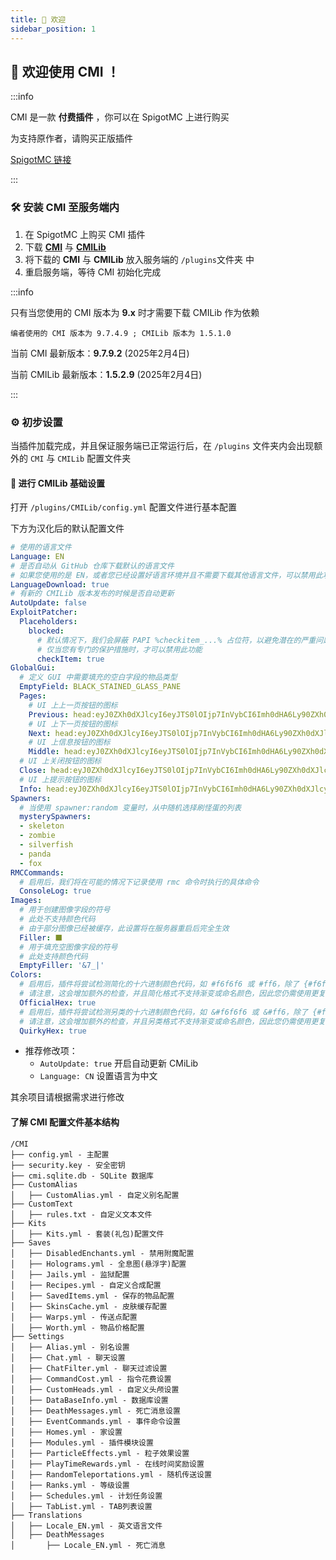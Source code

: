 ```yaml
---
title: 👋 欢迎
sidebar_position: 1
---
```


<!-- ![](https://count.kjchmc.cn/get/@SnowyMC?theme=minecraft) -->

## 🎉 欢迎使用 CMI ！

:::info

CMI 是一款 **付费插件** ，你可以在 SpigotMC 上进行购买

为支持原作者，请购买正版插件

[SpigotMC 链接](https://www.spigotmc.org/resources/cmi-300-commands-insane-kits-portals-essentials-economy-mysql-sqlite-much-more.3742/)

:::

### 🛠️ 安装 CMI 至服务端内

1. 在 SpigotMC 上购买 CMI 插件
2. 下载 **[CMI](https://www.spigotmc.org/resources/cmi-300-commands-insane-kits-portals-essentials-economy-mysql-sqlite-much-more.3742/)** 与 **[CMILib](https://www.spigotmc.org/resources/cmilib.87610/)**
3. 将下载的 **CMI** 与 **CMILib** 放入服务端的 `/plugins`文件夹 中
4. 重启服务端，等待 CMI 初始化完成

:::info

只有当您使用的 CMI 版本为 **9.x** 时才需要下载 CMILib 作为依赖

`编者使用的 CMI 版本为 9.7.4.9 ; CMILib 版本为 1.5.1.0`

当前 CMI 最新版本：**9.7.9.2** (2025年2月4日)

当前 CMILib 最新版本：**1.5.2.9** (2025年2月4日)

:::

### ⚙️ 初步设置

当插件加载完成，并且保证服务端已正常运行后，在 `/plugins` 文件夹内会出现额外的 `CMI` 与 `CMILib` 配置文件夹

#### 🔧 进行 CMILib 基础设置

打开 `/plugins/CMILib/config.yml` 配置文件进行基本配置

下方为汉化后的默认配置文件

```yaml
# 使用的语言文件
Language: EN
# 是否自动从 GitHub 仓库下载默认的语言文件
# 如果您使用的是 EN，或者您已经设置好语言环境并且不需要下载其他语言文件，可以禁用此功能
LanguageDownload: true
# 有新的 CMILib 版本发布的时候是否自动更新
AutoUpdate: false
ExploitPatcher:
  Placeholders:
    blocked:
      # 默认情况下，我们会屏蔽 PAPI %checkitem_...% 占位符，以避免潜在的严重问题
      # 仅当您有专门的保护措施时，才可以禁用此功能
      checkItem: true
GlobalGui:
  # 定义 GUI 中需要填充的空白字段的物品类型
  EmptyField: BLACK_STAINED_GLASS_PANE
  Pages:
    # UI 上上一页按钮的图标
    Previous: head:eyJ0ZXh0dXJlcyI6eyJTS0lOIjp7InVybCI6Imh0dHA6Ly90ZXh0dXJlcy5taW5lY3JhZnQubmV0L3RleHR1cmUvMzdhZWU5YTc1YmYwZGY3ODk3MTgzMDE1Y2NhMGIyYTdkNzU1YzYzMzg4ZmYwMTc1MmQ1ZjQ0MTlmYzY0NSJ9fX0=
    # UI 上下一页按钮的图标
    Next: head:eyJ0ZXh0dXJlcyI6eyJTS0lOIjp7InVybCI6Imh0dHA6Ly90ZXh0dXJlcy5taW5lY3JhZnQubmV0L3RleHR1cmUvNjgyYWQxYjljYjRkZDIxMjU5YzBkNzVhYTMxNWZmMzg5YzNjZWY3NTJiZTM5NDkzMzgxNjRiYWM4NGE5NmUifX19
    # UI 上信息按钮的图标
    Middle: head:eyJ0ZXh0dXJlcyI6eyJTS0lOIjp7InVybCI6Imh0dHA6Ly90ZXh0dXJlcy5taW5lY3JhZnQubmV0L3RleHR1cmUvZmEyYWZhN2JiMDYzYWMxZmYzYmJlMDhkMmM1NThhN2RmMmUyYmFjZGYxNWRhYzJhNjQ2NjJkYzQwZjhmZGJhZCJ9fX0=
  # UI 上关闭按钮的图标
  Close: head:eyJ0ZXh0dXJlcyI6eyJTS0lOIjp7InVybCI6Imh0dHA6Ly90ZXh0dXJlcy5taW5lY3JhZnQubmV0L3RleHR1cmUvYzM4YWIxNDU3NDdiNGJkMDljZTAzNTQzNTQ5NDhjZTY5ZmY2ZjQxZDllMDk4YzY4NDhiODBlMTg3ZTkxOSJ9fX0=
  # UI 上提示按钮的图标
  Info: head:eyJ0ZXh0dXJlcyI6eyJTS0lOIjp7InVybCI6Imh0dHA6Ly90ZXh0dXJlcy5taW5lY3JhZnQubmV0L3RleHR1cmUvMjcwNWZkOTRhMGM0MzE5MjdmYjRlNjM5YjBmY2ZiNDk3MTdlNDEyMjg1YTAyYjQzOWUwMTEyZGEyMmIyZTJlYyJ9fX0=
Spawners:
  # 当使用 spawner:random 变量时，从中随机选择刷怪蛋的列表
  mysterySpawners:
  - skeleton
  - zombie
  - silverfish
  - panda
  - fox
RMCCommands:
  # 启用后，我们将在可能的情况下记录使用 rmc 命令时执行的具体命令
  ConsoleLog: true
Images:
  # 用于创建图像字段的符号
  # 此处不支持颜色代码
  # 由于部分图像已经被缓存，此设置将在服务器重启后完全生效
  Filler: ⬛
  # 用于填充空图像字段的符号
  # 此处支持颜色代码
  EmptyFiller: '&7_|'
Colors:
  # 启用后，插件将尝试检测简化的十六进制颜色代码，如 #f6f6f6 或 #ff6，除了 {#f6f6f6} 和 {#red} 格式之外
  # 请注意，这会增加额外的检查，并且简化格式不支持渐变或命名颜色，因此您仍需使用更复杂的格式来实现这些效果
  OfficialHex: true
  # 启用后，插件将尝试检测另类的十六进制颜色代码，如 &#f6f6f6 或 &#ff6，除了 {#f6f6f6} 和 {#red} 格式之外
  # 请注意，这会增加额外的检查，并且另类格式不支持渐变或命名颜色，因此您仍需使用更复杂的格式来实现这些效果
  QuirkyHex: true
```

- 推荐修改项：
    - `AutoUpdate: true`  开启自动更新 CMiLib
    - `Language: CN`  设置语言为中文

其余项目请根据需求进行修改

#### 了解 CMI 配置文件基本结构

```
/CMI
├── config.yml - 主配置
├── security.key - 安全密钥
├── cmi.sqlite.db - SQLite 数据库
├── CustomAlias
│   ├── CustomAlias.yml - 自定义别名配置
├── CustomText
│   ├── rules.txt - 自定义文本文件
├── Kits
│   ├── Kits.yml - 套装(礼包)配置文件
├── Saves
│   ├── DisabledEnchants.yml - 禁用附魔配置
│   ├── Holograms.yml - 全息图(悬浮字)配置
│   ├── Jails.yml - 监狱配置
│   ├── Recipes.yml - 自定义合成配置
│   ├── SavedItems.yml - 保存的物品配置
│   ├── SkinsCache.yml - 皮肤缓存配置
│   ├── Warps.yml - 传送点配置
│   ├── Worth.yml - 物品价格配置
├── Settings
│   ├── Alias.yml - 别名设置
│   ├── Chat.yml - 聊天设置
│   ├── ChatFilter.yml - 聊天过滤设置
│   ├── CommandCost.yml - 指令花费设置
│   ├── CustomHeads.yml - 自定义头颅设置
│   ├── DataBaseInfo.yml - 数据库设置
│   ├── DeathMessages.yml - 死亡消息设置
│   ├── EventCommands.yml - 事件命令设置
│   ├── Homes.yml - 家设置
│   ├── Modules.yml - 插件模块设置
│   ├── ParticleEffects.yml - 粒子效果设置
│   ├── PlayTimeRewards.yml - 在线时间奖励设置
│   ├── RandomTeleportations.yml - 随机传送设置
│   ├── Ranks.yml - 等级设置
│   ├── Schedules.yml - 计划任务设置
│   ├── TabList.yml - TAB列表设置
├── Translations
│   ├── Locale_EN.yml - 英文语言文件
│   ├── DeathMessages
│       ├── Locale_EN.yml - 死亡消息
```
